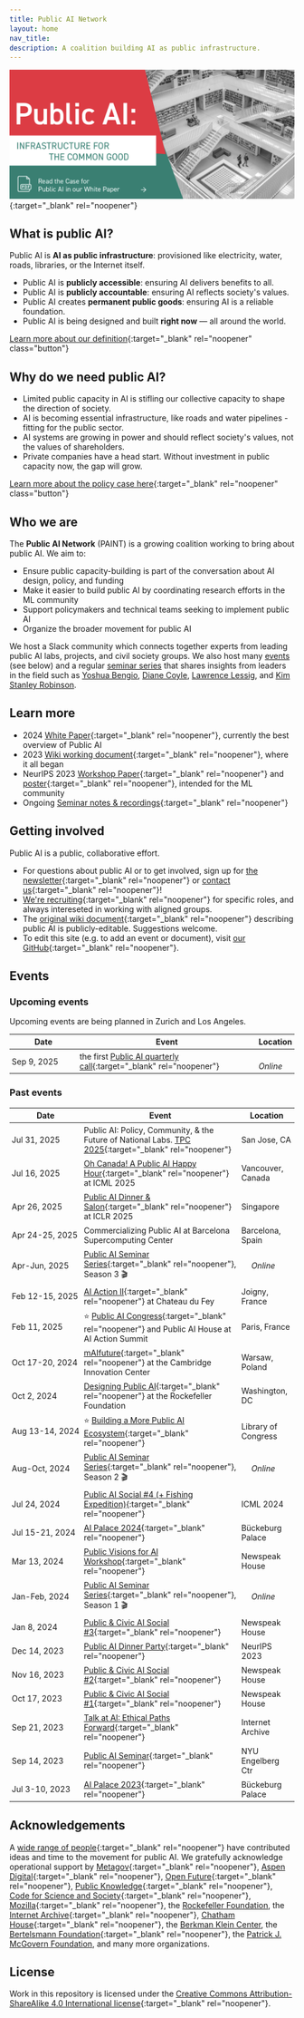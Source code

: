 ```yaml
---
title: Public AI Network
layout: home
nav_title: 
description: A coalition building AI as public infrastructure.
---
```

[![White Paper Available Now](assets/whitepaper.png)](https://drive.google.com/file/d/1bcCPdRHyUGFB23--6wn4j1f9mRgdG2QF/view?usp=sharing){:target="_blank" rel="noopener"}

## What is public AI?

Public AI is **AI as public infrastructure**: provisioned like electricity, water, roads, libraries, or the Internet itself.

- Public AI is **publicly accessible**: ensuring AI delivers benefits to all.
- Public AI is **publicly accountable**: ensuring AI reflects society's values.
- Public AI creates **permanent public goods**: ensuring AI is a reliable foundation.
- Public AI is being designed and built **right now** — all around the world.

[Learn more about our definition](https://publicai.network/whitepaper){:target="_blank" rel="noopener" class="button"}

## Why do we need public AI? 

- Limited public capacity in AI is stifling our collective capacity to shape the direction of society.
- AI is becoming essential infrastructure, like roads and water pipelines - fitting for the public sector.
- AI systems are growing in power and should reflect society's values, not the values of shareholders.
- Private companies have a head start. Without investment in public capacity now, the gap will grow.

[Learn more about the policy case here](https://publicai.network/whitepaper){:target="_blank" rel="noopener" class="button"}

## Who we are

The **Public AI Network** (PAINT) is a growing coalition working to bring about public AI. We aim to:

- Ensure public capacity-building is part of the conversation about AI design, policy, and funding
- Make it easier to build public AI by coordinating research efforts in the ML community
- Support policymakers and technical teams seeking to implement public AI
- Organize the broader movement for public AI

We host a Slack community which connects together experts from leading public AI labs, projects, and civil society groups. 
We also host many [events](#events) (see below) and a regular [seminar series](https://publicai.network/seminar) that shares insights from leaders in the field such as [Yoshua Bengio](https://archive.org/details/public-ai-bengio), [Diane Coyle](https://archive.org/details/public-ai-coyle), [Lawrence Lessig](https://archive.org/details/public-ai-lessig), and [Kim Stanley Robinson](https://www.youtube.com/watch?v=qQe7H9CY5Bw).

## Learn more

- 2024 [White Paper](https://bit.ly/publicAIpaper){:target="_blank" rel="noopener"}, currently the best overview of Public AI
- 2023 [Wiki working document](https://docs.google.com/document/d/1ykjsXpTRZu4Obu9miJlkR9vIqWSLey5m0G4Utlm6HBg/edit){:target="_blank" rel="noopener"}, where it all began
- NeurIPS 2023 [Workshop Paper](https://arxiv.org/abs/2311.11350){:target="_blank" rel="noopener"} and [poster](https://docs.google.com/presentation/d/e/2PACX-1vTTPlkbPBeLAjzfQzx72DsS4VwBFY3YLYvX_cCLNw83FWs0zoLoaDSYjgFbdgi8zQ/pub?start=false&loop=false&delayms=3000){:target="_blank" rel="noopener"}, intended for the ML community
- Ongoing [Seminar notes & recordings](https://publicai.network/seminar.html){:target="_blank" rel="noopener"}

## Getting involved

Public AI is a public, collaborative effort.

- For questions about public AI or to get involved, sign up for [the newsletter](https://publicai.substack.com){:target="_blank" rel="noopener"} or [contact us](mailto:hello@publicai.network){:target="_blank" rel="noopener"}!
- [We're recruiting](https://docs.google.com/document/d/1jtfzDaQHqHaF8gypFmqo8JZwQvgKFdYHFG2rjxLst0k/edit){:target="_blank" rel="noopener"} for specific roles, and always intereseted in working with aligned groups.  
- The [original wiki document](https://docs.google.com/document/d/1ykjsXpTRZu4Obu9miJlkR9vIqWSLey5m0G4Utlm6HBg/edit){:target="_blank" rel="noopener"} describing public AI is publicly-editable. Suggestions welcome.
- To edit this site (e.g. to add an event or document), visit [our GitHub](https://github.com/manymodels/publicai.network){:target="_blank" rel="noopener"}.

## Events

<style>
table {  border-spacing: 0; }
table td, table th {  padding: 4px;  /* default is 12px */ }
table td:first-child { white-space: nowrap; width: 8em;  /* don't break on date */ }
table th { text-align: center; }
</style>

### Upcoming events
Upcoming events are being planned in Zurich and Los Angeles.

| Date | Event | Location |
|------|-------|----------|
| Sep 9, 2025 | the first [Public AI quarterly call](https://lu.ma/g9fafiq0){:target="_blank" rel="noopener"} | &emsp; *Online* |

### Past events

| Date | Event | Location |
|------|-------|----------|
| Jul 31, 2025 | Public AI: Policy, Community, & the Future of National Labs. [TPC 2025](https://tpc25.org){:target="_blank" rel="noopener"} | San Jose, CA |
| Jul 16, 2025 | [Oh Canada! A Public AI Happy Hour](https://lu.ma/7rjoaxts){:target="_blank" rel="noopener"} at ICML 2025 | Vancouver, Canada |
| Apr 26, 2025 | [Public AI Dinner & Salon](https://lu.ma/6zeopix2){:target="_blank" rel="noopener"} at ICLR 2025 | Singapore |
| Apr 24-25, 2025 | Commercializing Public AI at Barcelona Supercomputing Center | Barcelona, Spain |
| Apr-Jun, 2025 | [Public AI Seminar Series](https://publicai.network/seminar.html){:target="_blank" rel="noopener"}, Season 3 🎬|  &emsp; *Online* |
| Feb 12-15, 2025 | [AI Action II](https://docs.google.com/document/d/1IyP2jGob6Zxp1V7jjN1Ax--r45FHGYBgDhK31eoMNVU/edit?tab=t.0){:target="_blank" rel="noopener"} at Chateau du Fey | Joigny, France |
| Feb 11, 2025 |  ⭐ [Public AI Congress](https://lu.ma/5h2x0n33){:target="_blank" rel="noopener"} and Public AI House at AI Action Summit | Paris, France |
| Oct 17-20, 2024 | [mAIfuture](https://maifuture.pl){:target="_blank" rel="noopener"} at the Cambridge Innovation Center | Warsaw, Poland |
| Oct 2, 2024 | [Designing Public AI](https://economicsecurityproject.org/news/blueprint-to-build-public-ai/){:target="_blank" rel="noopener"} at the Rockefeller Foundation | Washington, DC |
| Aug 13-14, 2024 | ⭐ [Building a More Public AI Ecosystem](https://publicai.us){:target="_blank" rel="noopener"} | Library of Congress |
| Aug-Oct, 2024 | [Public AI Seminar Series](https://publicai.network/seminar.html){:target="_blank" rel="noopener"}, Season 2 🎬 |  &emsp; *Online* |
| Jul 24, 2024 | [Public AI Social #4 (+ Fishing Expedition)](https://lu.ma/oxdb3ryc){:target="_blank" rel="noopener"} | ICML 2024 |
| Jul 15-21, 2024 | [AI Palace 2024](https://www.aipalace.org/){:target="_blank" rel="noopener"} | Bückeburg Palace |
| Mar 13, 2024 | [Public Visions for AI Workshop](https://lu.ma/mqop6d2c){:target="_blank" rel="noopener"} | Newspeak House |
| Jan-Feb, 2024 | [Public AI Seminar Series](https://publicai.network/seminar.html){:target="_blank" rel="noopener"}, Season 1 🎬 |  &emsp; *Online* |
| Jan 8, 2024 | [Public & Civic AI Social #3](https://lu.ma/qalguhzr){:target="_blank" rel="noopener"} | Newspeak House |
| Dec 14, 2023 | [Public AI Dinner Party](https://lu.ma/public-ai-dinner-party-neurips-2023){:target="_blank" rel="noopener"} | NeurIPS 2023 |
| Nov 16, 2023 | [Public & Civic AI Social #2](https://lu.ma/zo0vnony){:target="_blank" rel="noopener"} | Newspeak House |
| Oct 17, 2023 | [Public & Civic AI Social #1](https://lu.ma/public-civic-ai-social){:target="_blank" rel="noopener"} | Newspeak House |
| Sep 21, 2023 | [Talk at AI: Ethical Paths Forward](https://archive.org/details/dweb-meetup-september-2023-ai-ethical-paths-forward){:target="_blank" rel="noopener"} | Internet Archive |
| Sep 14, 2023 | [Public AI Seminar](https://www.eventbrite.com/e/public-ai-seminar-tickets-716665073527){:target="_blank" rel="noopener"} | NYU Engelberg Ctr |
| Jul 3-10, 2023 | [AI Palace 2023](https://www.aipalace.org/){:target="_blank" rel="noopener"} | Bückeburg Palace |

## Acknowledgements

A [wide range of people](https://docs.google.com/document/d/1ykjsXpTRZu4Obu9miJlkR9vIqWSLey5m0G4Utlm6HBg/edit#heading=h.v36dq6wln0nk){:target="_blank" rel="noopener"} have contributed ideas and time to the movement for public AI. We gratefully acknowledge operational support by [Metagov](https://metagov.org){:target="_blank" rel="noopener"}, [Aspen Digital](https://www.aspendigital.org/){:target="_blank" rel="noopener"}, [Open Future](https://openfuture.eu/){:target="_blank" rel="noopener"}, [Public Knowledge](https://publicknowledge.org){:target="_blank" rel="noopener"}, [Code for Science and Society](https://www.codeforsociety.org/){:target="_blank" rel="noopener"}, [Mozilla](https://mozilla.org){:target="_blank" rel="noopener"}, the [Rockefeller Foundation](https://www.rockefellerfoundation.org/), the [Internet Archive](https://archive.org){:target="_blank" rel="noopener"}, [Chatham House](https://www.chathamhouse.org/){:target="_blank" rel="noopener"}, the [Berkman Klein Center](https://cyber.harvard.edu/), the [Bertelsmann Foundation](https://www.bfna.org/){:target="_blank" rel="noopener"}, the [Patrick J. McGovern Foundation](https://www.mcgovern.org/), and many more organizations.

## License
 Work in this repository is licensed under the [Creative Commons Attribution-ShareAlike 4.0 International license](https://creativecommons.org/licenses/by-sa/4.0/){:target="_blank" rel="noopener"}.
